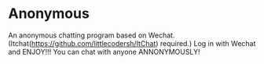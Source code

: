 # Anonymous
An anonymous chatting program based on Wechat.(Itchat(https://github.com/littlecodersh/ItChat) required.)
Log in with Wechat and ENJOY!!!
You can chat with anyone ANNONYMOUSLY!
